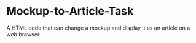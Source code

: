 # Mockup-to-Article-Task
A HTML code that can change a mockup and display it as an article on a web browser.
